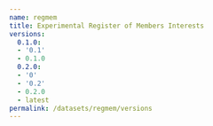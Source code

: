 ```yaml
---
name: regmem
title: Experimental Register of Members Interests
versions:
  0.1.0:
  - '0.1'
  - 0.1.0
  0.2.0:
  - '0'
  - '0.2'
  - 0.2.0
  - latest
permalink: /datasets/regmem/versions
---
```

